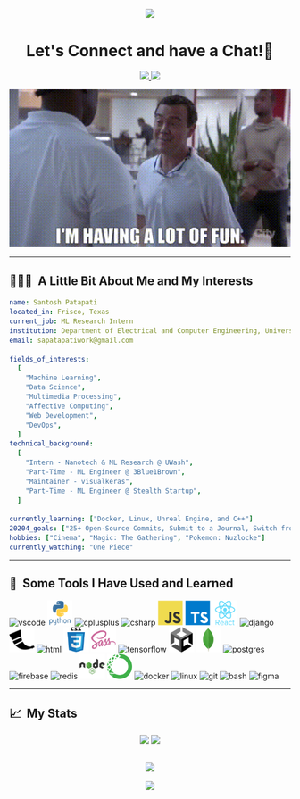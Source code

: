 <p align="center">
  <img src="https://capsule-render.vercel.app/api?type=waving&color=gradient&text=Hello!&height=100&section=header"/>
</p>

<h1 align="center">
  Let's Connect and have a Chat!💬
</h1>

<p align="center">
  <!--
<a href="https://santoshp.vercel.app/">
  <img height="50" src="https://user-images.githubusercontent.com/46517096/166972883-f5f1d88c-0246-4374-88ac-ded0f2cf0699.png"/>
</a>
  -->
<a href="https://www.linkedin.com/in/spatapati/">
  <img height="50" src="https://user-images.githubusercontent.com/46517096/166973395-19676cd8-f8ec-4abf-83ff-da8243505b82.png"/>
</a>
<a href="malito:sapatapatiwork@gmail.com">
  <img height="50" src="https://i.ibb.co/jzPMnfr/1873613-contact-email-message-letter-media-icon.png"/>
</a>
</p>

<p align="center">
  <img src="lotoffungithub.gif" width="550">
</p>

---

<h2> 👨🏻‍💻 &nbsp;A Little Bit About Me and My Interests</h2>

```yaml
name: Santosh Patapati
located_in: Frisco, Texas
current_job: ML Research Intern
institution: Department of Electrical and Computer Engineering, University of Washington
email: sapatapatiwork@gmail.com

fields_of_interests:
  [
    "Machine Learning",
    "Data Science",
    "Multimedia Processing",
    "Affective Computing",
    "Web Development",
    "DevOps",
  ]
technical_background:
  [
    "Intern - Nanotech & ML Research @ UWash",
    "Part-Time - ML Engineer @ 3Blue1Brown",
    "Maintainer - visualkeras",
    "Part-Time - ML Engineer @ Stealth Startup",
  ]
  
currently_learning: ["Docker, Linux, Unreal Engine, and C++"]
20204_goals: ["25+ Open-Source Commits, Submit to a Journal, Switch from Windows 11 --> Linux"]
hobbies: ["Cinema", "Magic: The Gathering", "Pokemon: Nuzlocke"]
currently_watching: "One Piece"
```
---  
  
<h2> 🚀 &nbsp;Some Tools I Have Used and Learned</h2>
<p align="left">
<img src="https://cdn.jsdelivr.net/gh/devicons/devicon/icons/vscode/vscode-original.svg" alt="vscode" width="45" height="45" title="Visual Studio Code"/>
<img src="https://raw.githubusercontent.com/devicons/devicon/master/icons/python/python-original-wordmark.svg" alt="python" width="45" height="45" title="Python"/>
<img src="https://cdn.jsdelivr.net/gh/devicons/devicon/icons/cplusplus/cplusplus-original.svg" alt="cplusplus" width="45" height="45" title="C++"/>
<img src="https://cdn.jsdelivr.net/gh/devicons/devicon/icons/csharp/csharp-original.svg" alt="csharp" width="45" height="45" title="C#"/>
<img src="https://raw.githubusercontent.com/devicons/devicon/master/icons/javascript/javascript-original.svg" alt="javascript" width="45" height="45" title="Javascript"/>
<img src="https://raw.githubusercontent.com/devicons/devicon/6910f0503efdd315c8f9b858234310c06e04d9c0/icons/typescript/typescript-original.svg" alt="typescript" width="45" height="45" title="Typescript"/>
<img src="https://raw.githubusercontent.com/devicons/devicon/master/icons/react/react-original-wordmark.svg" alt="react" width="45" height="45" title="React.js"/>
<img src="https://raw.githubusercontent.com/simple-icons/simple-icons/d8028dd5fc92e054526bbe0668716fe2dbf3d809/icons/django.svg" alt="django" width="45" height="45" title="Django"/>
<img src="https://raw.githubusercontent.com/simple-icons/simple-icons/d8028dd5fc92e054526bbe0668716fe2dbf3d809/icons/flask.svg" alt="flask" width="45" height="45" title="Flask"/>
<img src="https://cdn.jsdelivr.net/gh/devicons/devicon/icons/html5/html5-original.svg" alt="html" width="45" height="45" title="HTML5"/>
<img src="https://raw.githubusercontent.com/devicons/devicon/master/icons/css3/css3-original-wordmark.svg" alt="css3" width="45" height="45" title="CSS3"/>
<img src="https://raw.githubusercontent.com/devicons/devicon/6910f0503efdd315c8f9b858234310c06e04d9c0/icons/sass/sass-original.svg" alt="sass" width="45" height="45" title="Sass (SCSS)"/>
<img src="https://upload.wikimedia.org/wikipedia/commons/thumb/2/2d/Tensorflow_logo.svg/1200px-Tensorflow_logo.svg.png" alt="tensorflow" width="45" height="45" title="Tensorflow"/>
<img src="https://raw.githubusercontent.com/devicons/devicon/6910f0503efdd315c8f9b858234310c06e04d9c0/icons/unity/unity-original.svg" alt="unity" width="45" height="45" title="Unity"/>
<img src="https://raw.githubusercontent.com/devicons/devicon/master/icons/mongodb/mongodb-original.svg" alt="mongodb" width="45" height="45" title="MongoDB"/>
<img src="https://user-images.githubusercontent.com/24623425/36042969-f87531d4-0d8a-11e8-9dee-e87ab8c6a9e3.png" alt="postgres" width="45" height="45" title="Postgres"/>
<img src="https://upload.wikimedia.org/wikipedia/commons/thumb/c/cf/Firebase_icon.svg/2048px-Firebase_icon.svg.png" alt="firebase" width="45" height="45" title="Firebase"/>
<img src="https://www.svgrepo.com/show/303460/redis-logo.svg" alt="redis" width="45" height="45" title="Redis"/>
<img src="https://raw.githubusercontent.com/devicons/devicon/master/icons/nodejs/nodejs-original-wordmark.svg" alt="nodejs" width="45" height="45" title="Node.js"/>
<img src="https://raw.githubusercontent.com/devicons/devicon/6910f0503efdd315c8f9b858234310c06e04d9c0/icons/anaconda/anaconda-original.svg" alt="anaconda" width="45" height="45" title="Anaconda"/>
<img src="https://cdn.jsdelivr.net/gh/devicons/devicon/icons/docker/docker-original.svg" alt="docker" width="45" height="45" title="Docker"/>
<img src="https://cdn.jsdelivr.net/gh/devicons/devicon/icons/linux/linux-original.svg" alt="linux" width="45" height="45" title="Linux"/>       
<img src="https://cdn.jsdelivr.net/gh/devicons/devicon/icons/git/git-original.svg" alt="git" width="45" height="45" title="Git"/>
<img src="https://cdn.jsdelivr.net/gh/devicons/devicon/icons/bash/bash-original.svg" alt="bash" width="45" height="45" title="Bash"/>  
<img src="https://cdn.jsdelivr.net/gh/devicons/devicon/icons/figma/figma-original.svg" alt="figma" width="45" height="45" title="Figma"/>  
</p>

---  

<h2> 📈 &nbsp;My Stats</h2>


<div align="center">

  <img height="180em" src="https://github-readme-stats-git-master-soontoshs-projects.vercel.app/api?username=Soontosh&theme=dark&show_icons=true" />

  <img height="180em" src="https://github-readme-stats-git-master-soontoshs-projects.vercel.app/api/top-langs/?username=Soontosh&theme=dark&layout=compact&langs_count=10&hide=Shell&card_width=400" />

</div>


<br/>

<div align="center">

  ![](https://github-readme-streak-stats.herokuapp.com/?user=Soontosh&theme=dark&mode=weekly)

</div>


<p align="center">
  <img src="https://capsule-render.vercel.app/api?type=waving&color=gradient&height=100&section=footer"/>
</p>
